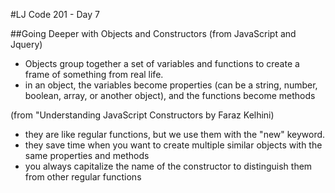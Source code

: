 #LJ Code 201 - Day 7

##Going Deeper with Objects and Constructors
(from JavaScript and Jquery)
- Objects group together a set of variables and functions to create a frame of something from real life.
- in an object, the variables become properties (can be a string, number, boolean, array, or another object), and the functions become methods

(from "Understanding JavaScript Constructors by Faraz Kelhini)
- they are like regular functions, but we use them with the "new" keyword.
- they save time when you want to create multiple similar objects with the same properties and methods
- you always capitalize the name of the constructor to distinguish them from other regular functions
